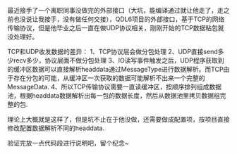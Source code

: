 最近接手了一个离职同事没做完的外部接口（大坑，能编译通过就让他走了，走之前也没说让我接手，没有做任何交接），QDL6项目的外部接口，基于TCP的网络传输协议，但是他毕业之后一直在做UDP协议相关，刚刚开始的TCP数据粘包就没处理好。

TCP和UDP收发数据的差异：
1、TCP协议层会做分包处理
2、UDP直接send多少recv多少，协议层面不做分包处理
3、IO读写事件触发之后，UDP程序获取到的缓冲区数据可以直接解析headdata通过MessageType进行数据解析。而TCP由于存在分包的可能，从缓冲区一次获取的数据可能解析不出来一个完整的MessageData.
4、所以TCP传输协议需要一直读缓冲区，按顺序排列组成数据池，根据headdata数据解析出每一包的数据长度，然后从数据池里拷贝数据组完整的包.

理论上大概就是这样了，但是坑不止在于他没做，还需要做成配置项，按项目直接修改配置数据解析不同的headdata.

验证完放一点代码段进行说明吧，留个纪念~
